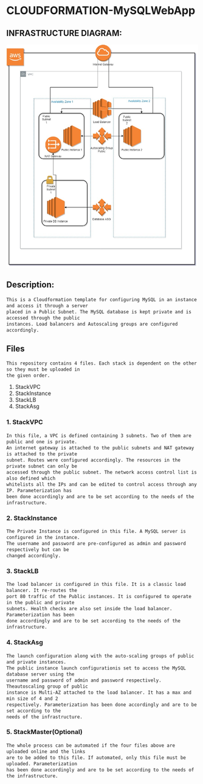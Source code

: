 # CLOUDFORMATION-MySQLWebApp

## INFRASTRUCTURE DIAGRAM: 

![alt text](AWS-Infrastructure-Diagram.jpg)

## Description:
	 
	This is a Cloudformation template for configuring MySQL in an instance and access it through a server
	placed in a Public Subnet. The MySQL database is kept private and is accessed through the public
	instances. Load balancers and Autoscaling groups are configured accordingly.
	
## Files

	This repository contains 4 files. Each stack is dependent on the other so they must be uploaded in
	the given order.
	
1. StackVPC
2. StackInstance
3. StackLB
4. StackAsg

### 1. StackVPC
	In this file, a VPC is defined containing 3 subnets. Two of them are public and one is private.
	An internet gateway is attached to the public subnets and NAT gateway is attached to the private
	subnet. Routes were configured accordingly. The resources in the private subnet can only be 
	accessed through the public subnet. The network access control list is also defined which 
	whitelists all the IPs and can be edited to control access through any IP. Parameterization has 
	been done accordingly and are to be set according to the needs of the infrastructure.

### 2. StackInstance

	The Private Instance is configured in this file. A MySQL server is configured in the instance.
	The username and password are pre-configured as admin and password respectively but can be
	changed accordingly.

### 3. StackLB

	The load balancer is configured in this file. It is a classic load balancer. It re-routes the 
	port 80 traffic of the Public instances. It is configured to operate in the public and private
	subnets. Health checks are also set inside the load balancer. Parameterization has been 
	done accordingly and are to be set according to the needs of the infrastructure.

### 4. StackAsg

	The launch configuration along with the auto-scaling groups of public and private instances.
	The public instance launch configurationis set to access the MySQL database server using the
	username and password of admin and password respectively. Theautoscaling group of public
	instance is Multi-AZ attached to the load balancer. It has a max and min size of 4 and 2
	respectively. Parameterization has been done accordingly and are to be set according to the
	needs of the infrastructure.

### 5. StackMaster(Optional)
	The whole process can be automated if the four files above are uploaded online and the links
	are to be added to this file. If automated, only this file must be uploaded. Parameterization
	has been done accordingly and are to be set according to the needs of the infrastructure.

